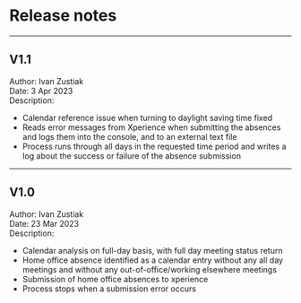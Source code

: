 # Release notes

--------------------------------------------------------------------------------
## V1.1

Author: Ivan Zustiak  
Date: 3 Apr 2023  
Description:  
- Calendar reference issue when turning to daylight saving time fixed
- Reads error messages from Xperience when submitting the absences and logs them
into the console, and to an external text file
- Process runs through all days in the requested time period and writes a log
about the success or failure of the absence submission

--------------------------------------------------------------------------------
## V1.0

Author: Ivan Zustiak  
Date: 23 Mar 2023  
Description:  
- Calendar analysis on full-day basis, with full day meeting status return
- Home office absence identified as a calendar entry without any all day
meetings and without any out-of-office/working elsewhere meetings
- Submission of home office absences to xperience
- Process stops when a submission error occurs